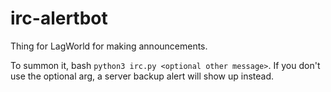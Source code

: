 # irc-alertbot
Thing for LagWorld for making announcements.

To summon it, bash `python3 irc.py <optional other message>`. If you don't use the optional arg, a server backup alert will show up instead.
